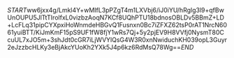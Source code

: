 $START$ww6jxx4g/Lmkl4Y+wMIfL3pPZgT4m1LXVbj6/iJ0iYU/hRglg3l9+qfBwUnOUPU5JlTtTIrolfxL0vizbzAoqN7KCf8UQhPTU18bdnosOBLDv5BBmZ+LD+LcFLq31pipCYXpxiHoWnmdeHBGvQ1Fusnxn0Bc7iZFXZ62tsP0rAT1NrcN6061yuiBTT/KiJmKmF15pS9UF1fW8fjY1wRs7Qj+5y2pjEV9H8VVfj0NysmT80CcuUL7xJO5m+3shJdt0cGR7iLjWVYlQsG4W3R0xnNwiduchKH039opL3Guyr2eJzzbcHLKy3eBjAkcYUoKh2YXk5J4p6kz6RdMsQ78Wg==$END$